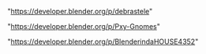 "https://developer.blender.org/p/debrastele"

"https://developer.blender.org/p/Pxy-Gnomes"

 
"https://developer.blender.org/p/BlenderindaHOUSE4352"


 

